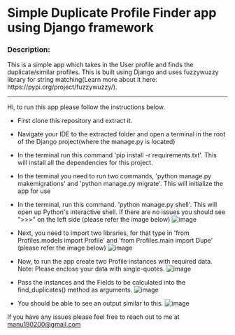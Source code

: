 # Simple Duplicate Profile Finder app using Django framework

<h3><b> Description:</b></h3> This is a simple app which takes in the User profile and finds the duplicate/similar profiles. This is built using Django and uses fuzzywuzzy library for string matching(Learn more about it here: https://pypi.org/project/fuzzywuzzy/).
<hr>
Hi, to run this app please follow the instructions below.

* First clone this repository and extract it.
* Navigate your IDE to the extracted folder and open a terminal in the root of the Django project(where the manage.py is located)
* In the terminal run this command 'pip install -r requirements.txt'. This will install all the dependencies for this project.
* In the terminal you need to run two commands, 'python manage.py makemigrations' and 'python manage.py migrate'. This will initialize the app for use
* In the terminal, run this command. 'python manage.py shell'. This will open up Python's interactive shell. If there are no issues you should see ">>>" on the left side (please refer the image below)
![image](https://user-images.githubusercontent.com/42238198/177015958-1804988c-dd97-4e60-8c78-062eda20568c.png)

* Next, you need to import two libraries, for that type in 'from Profiles.models import Profile' and 'from Profiles.main import Dupe' (please refer the image below)
![image](https://user-images.githubusercontent.com/42238198/177016031-953a1eac-54d9-4d4c-8d8a-bbf9be5e466a.png)

* Now, to run the app create two Profile instances with required data. Note: Please enclose your data with single-quotes.
![image](https://user-images.githubusercontent.com/42238198/177016123-85210e52-fb18-4caa-9fb3-f6c545657d64.png)

* Pass the instances and the Fields to be calculated into the find_duplicates() method as arguments.
![image](https://user-images.githubusercontent.com/42238198/177016196-d72e49be-a178-449f-a587-53b2686a1b78.png)

* You should be able to see an output similar to this.
![image](https://user-images.githubusercontent.com/42238198/177016294-2cd5d561-58ce-4faf-9034-b45546c07bae.png)


If you have any issues please feel free to reach out to me at manu190200@gmail.com
